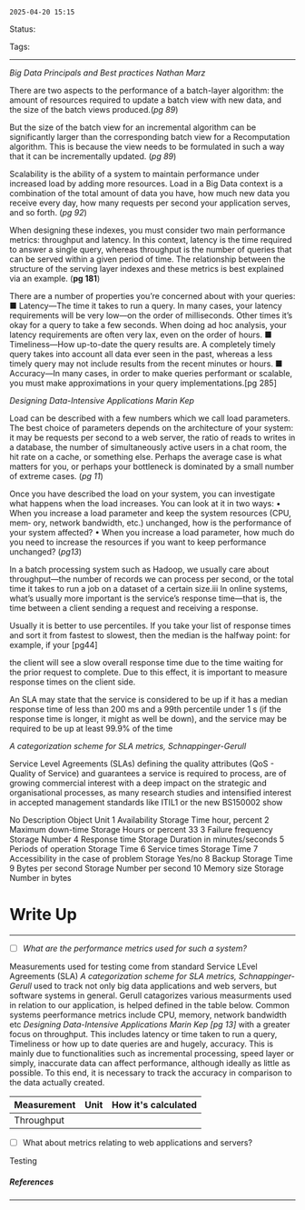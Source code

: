 	2025-04-20 15:15

Status:

Tags:

---

*Big Data Principals and Best practices Nathan Marz*

There are two aspects to the performance of a batch-layer algorithm: the amount of resources required to update a batch view with new data, and the size of the batch views produced.(*pg 89*)

But the size of the batch view for an incremental algorithm can be significantly larger than the corresponding batch view for a Recomputation algorithm. This is because the view needs to be formulated in such a way that it can be incrementally updated. (*pg 89*)

Scalability is the ability of a system to maintain performance under increased load by adding more resources. Load in a Big Data context is a combination of the total amount of data you have, how much new data you receive every day, how many requests per second your application serves, and so forth. (*pg 92*)

When designing these indexes, you must consider two main performance metrics: throughput and latency. In this context, latency is the time required to answer a single query, whereas throughput is the number of queries that can be served within a given period of time. The relationship between the structure of the serving layer indexes and these metrics is best explained via an example. (**pg 181**)

There are a number of properties you’re concerned about with your queries: ■ Latency—The time it takes to run a query. In many cases, your latency requirements will be very low—on the order of milliseconds. Other times it’s okay for a query to take a few seconds. When doing ad hoc analysis, your latency requirements are often very lax, even on the order of hours. ■ Timeliness—How up-to-date the query results are. A completely timely query takes into account all data ever seen in the past, whereas a less timely query may not include results from the recent minutes or hours. ■ Accuracy—In many cases, in order to make queries performant or scalable, you must make approximations in your query implementations.[pg 285]

*Designing Data-Intensive Applications Marin Kep*

Load can be described with a few numbers which we call load parameters. The best choice of parameters depends on the architecture of your system: it may be requests per second to a web server, the ratio of reads to writes in a database, the number of simultaneously active users in a chat room, the hit rate on a cache, or something else. Perhaps the average case is what matters for you, or perhaps your bottleneck is dominated by a small number of extreme cases. (*pg 11*)

Once you have described the load on your system, you can investigate what happens when the load increases. You can look at it in two ways: • When you increase a load parameter and keep the system resources (CPU, mem‐ ory, network bandwidth, etc.) unchanged, how is the performance of your system affected? • When you increase a load parameter, how much do you need to increase the resources if you want to keep performance unchanged? (*pg13*)


In a batch processing system such as Hadoop, we usually care about throughput—the number of records we can process per second, or the total time it takes to run a job on a dataset of a certain size.iii In online systems, what’s usually more important is the service’s response time—that is, the time between a client sending a request and receiving a response.

Usually it is better to use percentiles. If you take your list of response times and sort it from fastest to slowest, then the median is the halfway point: for example, if your [pg44]

the client will see a slow overall response time due to the time waiting for the prior request to complete. Due to this effect, it is important to measure response times on the client side. 

An SLA may state that the service is considered to be up if it has a median response time of less than 200 ms and a 99th percentile under 1 s (if the response time is longer, it might as well be down), and the service may be required to be up at least 99.9% of the time


*A categorization scheme for SLA metrics, Schnappinger-Gerull*

Service Level Agreements (SLAs) defining the quality attributes (QoS - Quality of Service) and guarantees a service is required to process, are of growing commercial interest with a deep impact on the strategic and organisational processes, as many research studies and intensified interest in accepted management standards like ITIL1 or the new BS150002 show

No Description Object Unit
1 Availability Storage Time hour, percent
2 Maximum down-time Storage Hours or percent
33
3 Failure frequency Storage Number
4 Response time Storage Duration in minutes/seconds
5 Periods of operation Storage Time
6 Service times Storage Time
7 Accessibility in the case of problem Storage Yes/no
8 Backup Storage Time
9 Bytes per second Storage Number per second
10 Memory size Storage Number in bytes

# Write Up
---

- [ ] *What are the performance metrics used for such a system?*


Measurements used for testing come from standard Service LEvel Agreements (SLA) *A categorization scheme for SLA metrics, Schnappinger-Gerull* used to track not only big data applications and web servers, but software systems in general. Gerull catagorizes various measurments used in relation to our application, is helped defined in the table below.
Common systems peerformance metrics include CPU, memory, network bandwidth etc *Designing Data-Intensive Applications Marin Kep [pg 13]* with a greater focus on throughput. This includes latency or time taken to run a query, Timeliness or how up to date queries are and hugely, accuracy. This is mainly due to functionalities such as  incremental processing, speed layer or simply, inaccurate data can affect performance, although ideally as little as possible. To this end, it  is necessary to track the accuracy in comparison to the data actually created.



| Measurement | Unit | How it's calculated |
| ----------- | ---- | ------------------- |
| Throughput  |      |                     |



- [ ] What about metrics relating to web applications and servers?



Testing 

##### References
----
